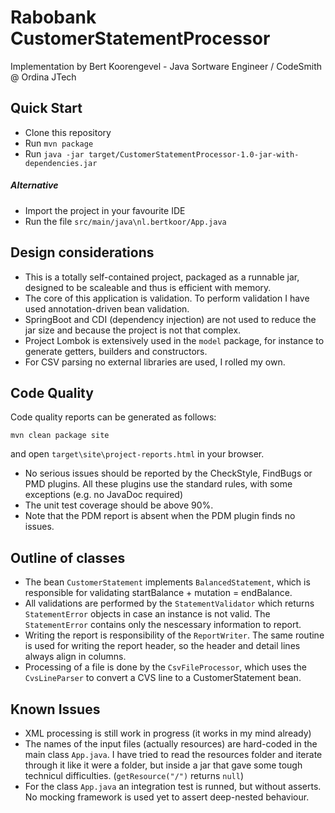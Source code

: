 # Rabobank CustomerStatementProcessor

Implementation by Bert Koorengevel - Java Sortware Engineer / CodeSmith @ Ordina JTech

## Quick Start

 * Clone this repository
 * Run `mvn package`
 * Run `java -jar target/CustomerStatementProcessor-1.0-jar-with-dependencies.jar`
 
##### Alternative

 * Import the project in your favourite IDE
 * Run the file `src/main/java\nl.bertkoor/App.java`

## Design considerations

 * This is a totally self-contained project, packaged as a runnable jar,
   designed to be scaleable and thus is efficient with memory.
 * The core of this application is validation.
   To perform validation I have used annotation-driven bean validation.
 * SpringBoot and CDI (dependency injection) are not used to reduce the jar size
   and because the project is not that complex.
 * Project Lombok is extensively used in the `model` package,
   for instance to generate getters, builders and constructors.
 * For CSV parsing no external libraries are used, I rolled my own.

## Code Quality

Code quality reports can be generated as follows:

````
mvn clean package site
````

and open `target\site\project-reports.html` in your browser.

 * No serious issues should be reported by the CheckStyle, FindBugs or PMD plugins.
   All these plugins use the standard rules, with some exceptions (e.g. no JavaDoc required)
 * The unit test coverage should be above 90%.
 * Note that the PDM report is absent when the PDM plugin finds no issues.

## Outline of classes

 * The bean `CustomerStatement` implements `BalancedStatement`, 
   which is responsible for validating startBalance + mutation = endBalance.
 * All validations are performed by the `StatementValidator`
   which returns `StatementError` objects in case an instance is not valid.
   The `StatementError` contains only the nescessary information to report.
 * Writing the report is responsibility of the `ReportWriter`.
   The same routine is used for writing the report header, so the header and
   detail lines always align in columns.
 * Processing of a file is done by the `CsvFileProcessor`, 
   which uses the `CvsLineParser` to convert a CVS line to a CustomerStatement bean.

## Known Issues

 * XML processing is still work in progress (it works in my mind already)
 * The names of the input files (actually resources) are hard-coded in the main class
   `App.java`. I have tried to read the resources folder and iterate through it like
   it were a folder, but inside a jar that gave some tough technicul difficulties.
   (`getResource("/")` returns `null`)
 * For the class `App.java` an integration test is runned, but without asserts.
   No mocking framework is used yet to assert deep-nested behaviour.
   